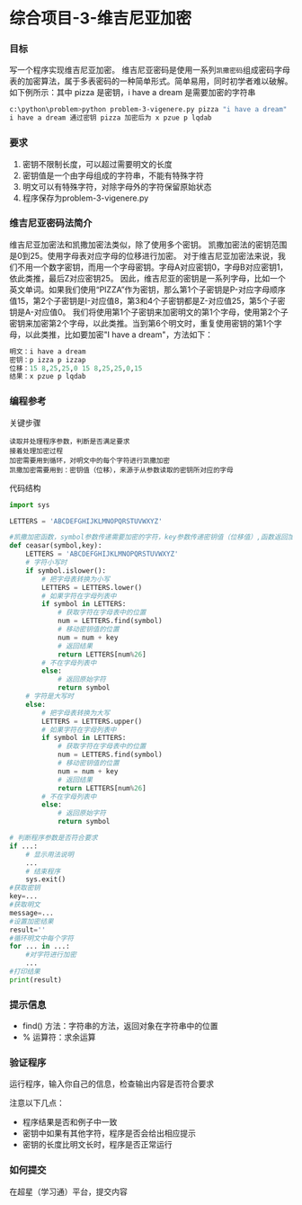 # 综合项目-3-维吉尼亚加密

### 目标
写一个程序实现维吉尼亚加密。
维吉尼亚密码是使用一系列`凯撒密码`组成密码字母表的加密算法，属于多表密码的一种简单形式。简单易用，同时初学者难以破解。
如下例所示：其中 pizza 是密钥，i have a dream 是需要加密的字符串
```sh
c:\python\problem>python problem-3-vigenere.py pizza "i have a dream"
i have a dream 通过密钥 pizza 加密后为 x pzue p lqdab
```

### 要求
1. 密钥不限制长度，可以超过需要明文的长度
2. 密钥值是一个由字母组成的字符串，不能有特殊字符
3. 明文可以有特殊字符，对除字母外的字符保留原始状态
4. 程序保存为problem-3-vigenere.py

### 维吉尼亚密码法简介
维吉尼亚加密法和凯撒加密法类似，除了使用多个密钥。
凯撒加密法的密钥范围是0到25。使用字母表对应字母的位移进行加密。
对于维吉尼亚加密法来说，我们不用一个数字密钥，而用一个字母密钥。字母A对应密钥0，字母B对应密钥1，依此类推，最后Z对应密钥25。
因此，维吉尼亚的密钥是一系列字母，比如一个英文单词。如果我们使用“PIZZA”作为密钥，那么第1个子密钥是P-对应字母顺序值15，第2个子密钥是I-对应值8，第3和4个子密钥都是Z-对应值25，第5个子密钥是A-对应值0。
我们将使用第1个子密钥来加密明文的第1个字母，使用第2个子密钥来加密第2个字母，以此类推。当到第6个明文时，重复使用密钥的第1个字母，以此类推，比如要加密"I have a dream"，方法如下：
```python
明文：i have a dream
密钥：p izza p izzap
位移：15 8,25,25,0 15 8,25,25,0,15
结果：x pzue p lqdab
```
### 编程参考
关键步骤
```
读取并处理程序参数，判断是否满足要求
接着处理加密过程
加密需要用到循环，对明文中的每个字符进行凯撒加密
凯撒加密需要用到：密钥值（位移），来源于从参数读取的密钥所对应的字母
```
代码结构
```python
import sys

LETTERS = 'ABCDEFGHIJKLMNOPQRSTUVWXYZ'

#凯撒加密函数，symbol参数传递需要加密的字符，key参数传递密钥值（位移值）,函数返回加密后的字符
def ceasar(symbol,key):
    LETTERS = 'ABCDEFGHIJKLMNOPQRSTUVWXYZ'
    # 字符小写时
    if symbol.islower():
        # 把字母表转换为小写
        LETTERS = LETTERS.lower()
        # 如果字符在字母列表中
        if symbol in LETTERS:
            # 获取字符在字母表中的位置
            num = LETTERS.find(symbol)
            # 移动密钥值的位置
            num = num + key
            # 返回结果
            return LETTERS[num%26]
        # 不在字母列表中
        else:
            # 返回原始字符
            return symbol
    # 字符是大写时
    else:
        # 把字母表转换为大写
        LETTERS = LETTERS.upper()
        # 如果字符在字母列表中
        if symbol in LETTERS:
            # 获取字符在字母表中的位置
            num = LETTERS.find(symbol)
            # 移动密钥值的位置
            num = num + key
            # 返回结果
            return LETTERS[num%26]
        # 不在字母列表中
        else:
            # 返回原始字符
            return symbol

# 判断程序参数是否符合要求
if ...:
    # 显示用法说明
    ...
    # 结束程序
    sys.exit()
#获取密钥
key=...
#获取明文
message=...
#设置加密结果
result=''
#循环明文中每个字符
for ... in ...:
    #对字符进行加密
    ...
#打印结果
print(result)
```

### 提示信息
- find() 方法：字符串的方法，返回对象在字符串中的位置
- % 运算符：求余运算

### 验证程序
运行程序，输入你自己的信息，检查输出内容是否符合要求

注意以下几点：
- 程序结果是否和例子中一致
- 密钥中如果有其他字符，程序是否会给出相应提示
- 密钥的长度比明文长时，程序是否正常运行

### 如何提交
在超星（学习通）平台，提交内容